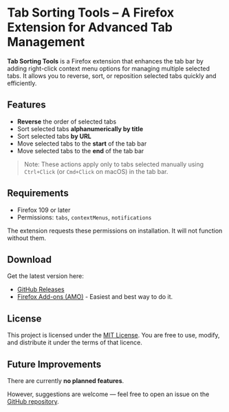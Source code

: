 # Tab Sorting Tools – A Firefox Extension for Advanced Tab Management

**Tab Sorting Tools** is a Firefox extension that enhances the tab bar by adding right-click context menu options for managing multiple selected tabs. It allows you to reverse, sort, or reposition selected tabs quickly and efficiently.

## Features

- **Reverse** the order of selected tabs
- Sort selected tabs **alphanumerically by title**
- Sort selected tabs **by URL**
- Move selected tabs to the **start** of the tab bar
- Move selected tabs to the **end** of the tab bar

> Note: These actions apply only to tabs selected manually using `Ctrl+Click` (or `Cmd+Click` on macOS) in the tab bar.

## Requirements

- Firefox 109 or later
- Permissions: `tabs`, `contextMenus`, `notifications`

The extension requests these permissions on installation. It will not function without them.

## Download

Get the latest version here:

- [GitHub Releases](https://github.com/yourusername/yourrepo/releases)  
- [Firefox Add-ons (AMO)](https://addons.mozilla.org/en-GB/firefox/addon/tab-sorting-tools/) - Easiest and best way to do it.

## License

This project is licensed under the [MIT License](LICENSE). You are free to use, modify, and distribute it under the terms of that licence.

## Future Improvements

There are currently **no planned features**.

However, suggestions are welcome — feel free to open an issue on the [GitHub repository]().
